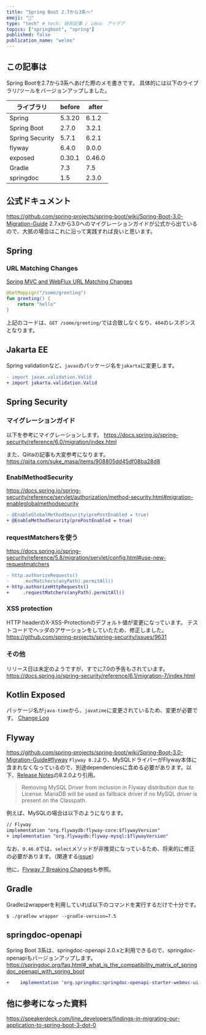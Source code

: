 ```yaml
---
title: "Spring Boot 2.7から3系へ"
emoji: "👏"
type: "tech" # tech: 技術記事 / idea: アイデア
topics: ["springboot", "spring"]
published: false
publication_name: "welmo"
---
```


## この記事は
Spring Bootを2.7から3系へあげた際のメモ書きです。
具体的には以下のライブラリ/ツールをバージョンアップしました。

| ライブラリ | before | after |
| ---- | ---- | ---- |
| Spring | 5.3.20 | 6.1.2 |
| Spring Boot | 2.7.0 | 3.2.1 |
| Spring Security | 5.7.1 | 6.2.1 |
| flyway | 6.4.0 | 9.0.0 |
| exposed | 0.30.1 | 0.46.0 |
| Gradle | 7.3 | 7.5 |
| springdoc | 1.5 | 2.3.0 |

## 公式ドキュメント
https://github.com/spring-projects/spring-boot/wiki/Spring-Boot-3.0-Migration-Guide
2.7.xから3.0へのマイグレーションガイドが公式から出ているので、大抵の場合はこれに沿って実践すれば良いと思います。

## Spring
### URL Matching Changes
[Spring MVC and WebFlux URL Matching Changes](https://github.com/spring-projects/spring-boot/wiki/Spring-Boot-3.0-Migration-Guide#spring-mvc-and-webflux-url-matching-changes)

```kotlin
@GetMappign("/some/greeting")
fun greeting() {
    return "hello"
}
```
上記のコードは、`GET /some/greeting/`では合致しなくなり、`404`のレスポンスとなります。

## Jakarta EE
Spring validationなど、`javax`のパッケージ名を`jakarta`に変更します。
```diff java:Sample.kt
- import javax.validation.Valid
+ import jakarta.validation.Valid
```

## Spring Security
### マイグレーションガイド
以下を参考にマイグレーションします。
https://docs.spring.io/spring-security/reference/6.0/migration/index.html

また、Qiitaの記事も大変参考になります。
https://qiita.com/suke_masa/items/908805dd45df08ba28d8

### EnablMethodSecurity
https://docs.spring.io/spring-security/reference/servlet/authorization/method-security.html#migration-enableglobalmethodsecurity

```diff kotlin
- @EnableGlobalMethodSecurity(prePostEnabled = true)
+ @EnableMethodSecurity(prePostEnabled = true)
```

### requestMatchersを使う
https://docs.spring.io/spring-security/reference/5.8/migration/servlet/config.html#use-new-requestmatchers

```diff kotlin
- http.authorizeRequests()
-     .mvcMatchers(anyPath).permitAll()
+ http.authorizeHttpRequests()
+     .requestMatchers(anyPath).permitAll()
```

### XSS protection
HTTP headerのX-XSS-Protectionのデフォルト値が変更になっています。
テストコードでヘッダのアサーションをしていたため、修正しました。
https://github.com/spring-projects/spring-security/issues/9631

### その他
リリース日は未定のようですが、すでに7.0の予告もされています。
https://docs.spring.io/spring-security/reference/6.1/migration-7/index.html

## Kotlin Exposed 
パッケージ名が`java-time`から、`javatime`に変更されているため、変更が必要です。
[Change Log](https://github.com/JetBrains/Exposed/blob/main/docs/ChangeLog.md#0361)

## Flyway
https://github.com/spring-projects/spring-boot/wiki/Spring-Boot-3.0-Migration-Guide#flyway
`Flyway 8.2`より、MySQLドライバーがFlyway本体に含まれなくなっているので、別途dependenciesに含める必要があります。以下、[Release Notes](https://documentation.red-gate.com/fd/release-notes-for-flyway-engine-179732572.html)の8.2.0より引用。
> Removing MySQL Driver from inclusion in Flyway distribution due to License. MariaDB will be used as fallback driver if no MySQL driver is present on the Classpath.

例えば、MySQLの場合は以下のようになります。
```diff groovy:build.gradle
// Flyway
implementation "org.flywaydb:flyway-core:$flywayVersion"
+ implementation "org.flywaydb:flyway-mysql:$flywayVersion"
```

なお、`0.46.0`では、`select`メソッドが非推奨になっているため、将来的に修正の必要があります。（関連する[issue](https://github.com/JetBrains/Exposed/pull/1916)）

他に、[Flyway 7 Breaking Changes](https://github.com/flyway/flyway/issues/2705)も参照。

## Gradle
Gradleはwrapperを利用していれば以下のコマンドを実行するだけで十分です。
```
$ ./gradlew wrapper --gradle-version=7.5
```

## springdoc-openapi 
Spring Boot 3系は、springdoc-openapi 2.0.xと利用できるので、springdoc-openapiもバージョンアップします。
https://springdoc.org/faq.html#_what_is_the_compatibility_matrix_of_springdoc_openapi_with_spring_boot

```diff groovy
+    implementation 'org.springdoc:springdoc-openapi-starter-webmvc-ui:2.3.0'
```

## 他に参考になった資料
https://speakerdeck.com/line_developers/findings-in-migrating-our-application-to-spring-boot-3-dot-0
